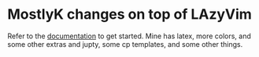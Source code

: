 # MostlyK changes on top of LAzyVim


Refer to the [documentation](https://lazyvim.github.io/installation) to get started.
Mine has latex, more colors, and some other extras and jupty, some cp templates, and some other things.

